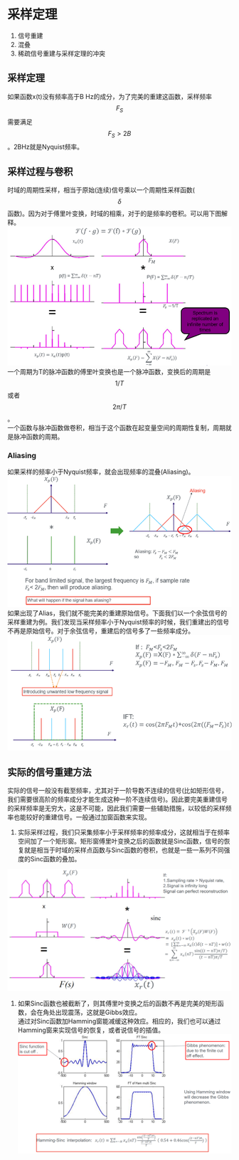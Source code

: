 # 采样定理

1. 信号重建
2. 混叠
3. 稀疏信号重建与采样定理的冲突

## 采样定理

如果函数x\(t\)没有频率高于B Hz的成分，为了完美的重建这函数，采样频率$$F_S$$需要满足$$F_S > 2B$$。2BHz就是Nyquist频率。

## 采样过程与卷积

时域的周期性采样，相当于原始\(连续\)信号乘以一个周期性采样函数\($$\delta$$函数\)。因为对于傅里叶变换，时域的相乘，对于的是频率的卷积。可以用下图解释。  
![](/assets/sampling.png)  
一个周期为T的脉冲函数的傅里叶变换也是一个脉冲函数，变换后的周期是$$1/T$$或者$$2\pi/T$$。  
一个函数与脉冲函数做卷积，相当于这个函数在起变量空间的周期性复制，周期就是脉冲函数的周期。

### Aliasing

如果采样的频率小于Nyquist频率，就会出现频率的混叠\(Aliasing\)。  
![](/assets/Aliasing.png)  
如果出现了Alias，我们就不能完美的重建原始信号。下面我们以一个余弦信号的采样重建为例。我们发现当采样频率小于Nyquist频率的时候，我们重建出的信号不再是原始信号。对于余弦信号，重建后的信号多了一些频率成分。  
![](/assets/signal_recover.png)

## 实际的信号重建方法

实际的信号一般没有截至频率，尤其对于一阶导数不连续的信号\(比如矩形信号，我们需要很高阶的频率成分才能生成这种一阶不连续信号\)。因此要完美重建信号的采样频率是无穷大，这是不可能，因此我们需要一些辅助措施，以较低的采样频率也能较好的重建信号。一般通过加窗函数来实现。  
1. 实际采样过程，我们只采集频率小于采样频率的频率成分，这就相当于在频率空间加了一个矩形窗。矩形窗傅里叶变换之后的函数就是Sinc函数，信号的恢复就是相当于时域的采样点函数与Sinc函数的卷积，也就是一些一系列不同强度的Sinc函数的叠加。

![](/assets/signal_reconstruct_rect.png)

1. 如果Sinc函数也被截断了，则其傅里叶变换之后的函数不再是完美的矩形函数，会在角处出现震荡，这就是Gibbs效应。   
通过对Sinc函数加Hamming窗能减缓这种效应。相应的，我们也可以通过Hamming窗来实现信号的恢复，或者说信号的插值。    
   ![](/assets/Hamming_Gibbs.png)  



